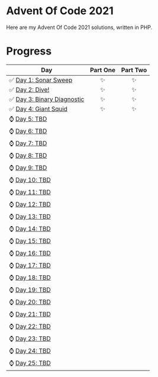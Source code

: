 # Advent Of Code 2021

Here are my Advent Of Code 2021 solutions, written in PHP. 

# Progress

| Day  | Part One | Part Two | 
|---|:---:|:---:|
| ✅ [Day 1: Sonar Sweep](https://github.com/mikeroq/adventofcode2021/tree/master/advent/Day01)| ✨ | ✨ |
| ✅ [Day 2: Dive!](https://github.com/mikeroq/adventofcode2021/tree/master/advent/Day02)| ✨ | ✨ |
| ✅ [Day 3: Binary Diagnostic](https://github.com/mikeroq/adventofcode2021/tree/master/advent/Day03)| ✨ | ✨ |
| ✅ [Day 4: Giant Squid](https://github.com/mikeroq/adventofcode2021/tree/master/advent/Day04)| ✨ | ✨ |
| ⌚ [Day 5: TBD](https://github.com/mikeroq/adventofcode2021/tree/master/advent/Day05)| | |
| ⌚ [Day 6: TBD](https://github.com/mikeroq/adventofcode2021/tree/master/advent/Day06)| | |
| ⌚ [Day 7: TBD](https://github.com/mikeroq/adventofcode2021/tree/master/advent/Day07)| | |
| ⌚ [Day 8: TBD](https://github.com/mikeroq/adventofcode2021/tree/master/advent/Day08)| | |
| ⌚ [Day 9: TBD](https://github.com/mikeroq/adventofcode2021/tree/master/advent/Day09)| | |
| ⌚ [Day 10: TBD](https://github.com/mikeroq/adventofcode2021/tree/master/advent/Day10)| | |
| ⌚ [Day 11: TBD](https://github.com/mikeroq/adventofcode2021/tree/master/advent/Day11)| | |
| ⌚ [Day 12: TBD](https://github.com/mikeroq/adventofcode2021/tree/master/advent/Day12)| | |
| ⌚ [Day 13: TBD](https://github.com/mikeroq/adventofcode2021/tree/master/advent/Day13)| | |
| ⌚ [Day 14: TBD](https://github.com/mikeroq/adventofcode2021/tree/master/advent/Day14)| | |
| ⌚ [Day 15: TBD](https://github.com/mikeroq/adventofcode2021/tree/master/advent/Day15)| | |
| ⌚ [Day 16: TBD](https://github.com/mikeroq/adventofcode2021/tree/master/advent/Day16)| | |
| ⌚ [Day 17: TBD](https://github.com/mikeroq/adventofcode2021/tree/master/advent/Day17)| | |
| ⌚ [Day 18: TBD](https://github.com/mikeroq/adventofcode2021/tree/master/advent/Day18)| | |
| ⌚ [Day 19: TBD](https://github.com/mikeroq/adventofcode2021/tree/master/advent/Day19)| | |
| ⌚ [Day 20: TBD](https://github.com/mikeroq/adventofcode2021/tree/master/advent/Day20)| | |
| ⌚ [Day 21: TBD](https://github.com/mikeroq/adventofcode2021/tree/master/advent/Day21)| | |
| ⌚ [Day 22: TBD](https://github.com/mikeroq/adventofcode2021/tree/master/advent/Day22)| | |
| ⌚ [Day 23: TBD](https://github.com/mikeroq/adventofcode2021/tree/master/advent/Day23)| | |
| ⌚ [Day 24: TBD](https://github.com/mikeroq/adventofcode2021/tree/master/advent/Day24)| | |
| ⌚ [Day 25: TBD](https://github.com/mikeroq/adventofcode2021/tree/master/advent/Day25)| | |